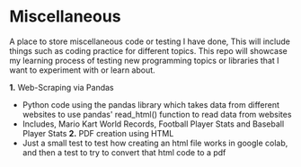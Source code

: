 # Miscellaneous
A place to store miscellaneous code or testing I have done, This will include things such as coding practice for different topics.
This repo will showcase my learning process of testing new programming topics or libraries that I want to experiment with or learn about.


**1.** Web-Scraping via Pandas
 * Python code using the pandas library which takes data from different websites to use pandas' read_html() function to read data from websites
 * Includes, Mario Kart World Records, Football Player Stats and Baseball Player Stats
 **2.** PDF creation using HTML
 * Just a small test to test how creating an html file works in google colab, and then a test to try to convert that html code to a pdf

